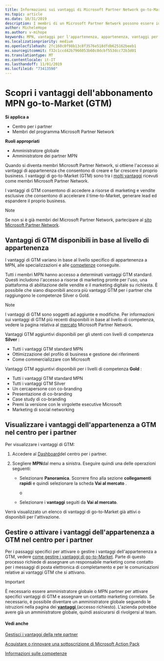 ```yaml
---
title: Informazioni sui vantaggi di Microsoft Partner Network go-to-Market | Centro per i partner
ms.topic: article
ms.date: 10/31/2019
description: I membri di un Microsoft Partner Network possono essere idonei per determinati vantaggi di go-to-Market. Informazioni sui diversi livelli di vantaggi offerti dal mercato e su come attivarli e gestirli nel centro per i partner.
author: MicheleHope
ms.author: v-mihope
keywords: MPN, vantaggi per l'appartenenza, appartenenza, vantaggi per la commercializzazione, vai al mercato, vai a Market, GTM, Gold Membership, Silver Membership
ms.localizationpriority: medium
ms.openlocfilehash: 2fc160c0f98b13c8f3576e518dfdb625162beeb1
ms.sourcegitcommit: f32c1ccd42b7966053b60c0dcbf553dcc72b3d01
ms.translationtype: MT
ms.contentlocale: it-IT
ms.lasthandoff: 11/01/2019
ms.locfileid: "73413590"
---
```

# <a name="explore-your-mpn-go-to-market-gtm-membership-benefits"></a>Scopri i vantaggi dell'abbonamento MPN go-to-Market (GTM)

**Si applica a**

- Centro per i partner
- Membri del programma Microsoft Partner Network

**Ruoli appropriati**

- Amministratore globale
- Amministratore dei partner MPN

Quando si diventa membri Microsoft Partner Network, si ottiene l'accesso ai vantaggi di appartenenza che consentono di creare e far crescere il proprio business. I vantaggi di go-to-Market (GTM) sono tra i [molti vantaggi](https://partner.microsoft.com/manage-your-partner-network-benefits) ricevuti come membri Microsoft Partner Network. 

I vantaggi di GTM consentono di accedere a risorse di marketing e vendite esclusive che consentono di accelerare il time-to-Market, generare lead ed espandere il proprio business.

>[!NOTE]
>Se non si è già membri del Microsoft Partner Network, partecipare al [sito Microsoft Partner Network](https://partner.microsoft.com/membership).


## <a name="gtm-benefits-available-by-membership-level"></a>Vantaggi di GTM disponibili in base al livello di appartenenza

I vantaggi di GTM variano in base al livello specifico di appartenenza a MPN, alle specializzazioni e alle [competenze](learn-about-competencies.md) conseguite.

Tutti i membri MPN hanno accesso a determinati vantaggi GTM standard. Questi includono l'accesso a risorse di marketing pronte per l'uso, una piattaforma di abilitazione delle vendite e il marketing digitale su richiesta. È possibile che siano disponibili ancora più vantaggi GTM per i partner che raggiungono le competenze Silver o Gold.

>[!NOTE]
>I vantaggi di GTM sono soggetti ad aggiunte e modifiche. Per informazioni sui vantaggi di GTM più recenti disponibili in base al livello di competenza, vedere la pagina relativa al [mercato](https://partner.microsoft.com/en-us/membership/go-to-market) Microsoft Partner Network.

Vantaggi GTM aggiuntivi disponibili per gli utenti con livelli di competenza **Silver** :

- Tutti i vantaggi GTM standard MPN
- Ottimizzazione del profilo di business e gestione dei riferimenti
- Come commercializzare con Microsoft

Vantaggi GTM aggiuntivi disponibili per i livelli di competenza **Gold** :

- Tutti i vantaggi GTM standard MPN
- Tutti i vantaggi GTM Silver
- Un cercapersone con co-branding
- Presentazione di co-branding
- Case study di co-branding
- Premi la versione con le virgolette esecutive Microsoft
- Marketing di social networking

## <a name="view-gtm-membership-benefits-in-the-partner-center"></a>Visualizzare i vantaggi dell'appartenenza a GTM nel centro per i partner

Per visualizzare i vantaggi di GTM:

1. Accedere al [Dashboard]( https://docs.microsoft.com/en-us/partner-center/)del centro per i partner.

2. Scegliere **MPN**dal menu a sinistra. Eseguire quindi una delle operazioni seguenti:

    - Selezionare **Panoramica**. Scorrere fino alla sezione **collegamenti rapidi** e quindi selezionare la scheda **Vai al mercato** .

      o

    - Selezionare i **vantaggi** seguiti da **Vai al mercato**.

Verrà visualizzato un elenco di vantaggi di go-to-Market già attivi o disponibili per l'attivazione.

## <a name="manage-or-activate-gtm-membership-benefits-in-the-partner-center"></a>Gestire o attivare i vantaggi dell'appartenenza a GTM nel centro per i partner

Per i passaggi specifici per attivare o gestire i vantaggi dell'appartenenza a GTM, vedere [come gestire i vantaggi di go-to-Market](manage-your-partner-network-benefits.md#manage-go-to-market-benefits). Parte di questo processo richiede di assegnare un responsabile marketing come contatto per i messaggi di posta elettronica di completamento e per le comunicazioni relative ai vantaggi GTM che si attivano.

>[!IMPORTANT]
>È necessario essere amministratore globale o MPN partner per attivare specifici vantaggi di GTM e assegnare un contatto marketing correlato. Se necessario, è possibile diventare un amministratore globale seguendo le istruzioni nella pagina dei [ **vantaggi** ](https://partnercenter.microsoft.com/pcv/partnership/benefits) (accesso richiesto). L'azienda potrebbe avere già un amministratore globale, quindi assicurarsi di rivolgersi al team.

#### <a name="see-also"></a>Vedi anche

[Gestisci i vantaggi della rete partner](manage-your-partner-network-benefits.md)

[Acquistare o rinnovare una sottoscrizione di Microsoft Action Pack](mpn-get-action-pack.md)

[Informazioni sulle competenze](learn-about-competencies.md)